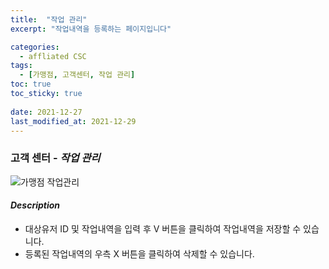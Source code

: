 ```yaml
---
title:  "작업 관리"
excerpt: "작업내역을 등록하는 페이지입니다"

categories:
  - affliated CSC
tags:
  - [가맹점, 고객센터, 작업 관리]
toc: true
toc_sticky: true
 
date: 2021-12-27
last_modified_at: 2021-12-29
---
```

### 고객 센터 - *작업 관리*
![가맹점 작업관리](https://user-images.githubusercontent.com/95394003/147629200-1126f8cf-839d-4db2-964a-272f346f7dbb.jpeg)

#### *Description*
- 대상유저 ID 및 작업내역을 입력 후 V 버튼을 클릭하여 작업내역을 저장할 수 있습니다.
- 등록된 작업내역의 우측 X 버튼을 클릭하여 삭제할 수 있습니다.
